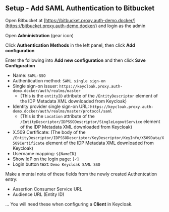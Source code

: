 ## Setup - Add SAML Authentication to Bitbucket

Open Bitbucket at [https://bitbucket.proxy.auth-demo.docker/](https://bitbucket.proxy.auth-demo.docker/) and login as the admin

Open **Administration** (gear icon)

Click **Authentication Methods** in the left panel, then click **Add configuration**

Enter the following into **Add new configuration** and then click **Save Configuration**

* Name: `SAML-SSO`
* Authentication method: `SAML single sign-on`
* Single sign-on issuer: `https://keycloak.proxy.auth-demo.docker/auth/realms/master`
    * (This is the `entityID` attribute of the `/EntityDescriptor` element of the IDP Metadata XML downloaded from Keycloak)
* Identity provider single sign-on URL: `https://keycloak.proxy.auth-demo.docker/auth/realms/master/protocol/saml`
    * (This is the `Location` attribute of the `/EntityDescriptor/IDPSSODescriptor/SingleLogoutService` element of the IDP Metadata XML downloaded from Keycloak)
* X.509 Certificate: (The body of the `/EntityDescriptor/IDPSSODescriptor/KeyDescriptor/KeyInfo/X509Data/X509Certificate` element of the IDP Metadata XML downloaded from Keycloak)
* Username mapping: `${NameID}`
* Show IdP on the login page: `[✓]`
* Login button text: `Demo Keycloak SAML SSO`

Make a mental note of these fields from the newly created Authentcation entry:

* Assertion Consumer Service URL
* Audience URL (Entity ID)

... You will need these when configuring a **Client** in Keycloak.
